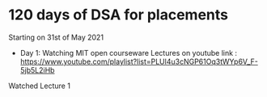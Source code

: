 # 120 days of DSA for placements

Starting on 31st of May 2021 

- Day 1:
Watching MIT open courseware Lectures on youtube
link : https://www.youtube.com/playlist?list=PLUl4u3cNGP61Oq3tWYp6V_F-5jb5L2iHb

Watched Lecture 1
